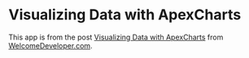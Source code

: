 # Visualizing Data with ApexCharts

This app is from the post [Visualizing Data with ApexCharts](https://www.welcomedeveloper.com/posts/visualizing-data-apex-charts-react) from [WelcomeDeveloper.com](https://www.welcomedeveloper.com/).
